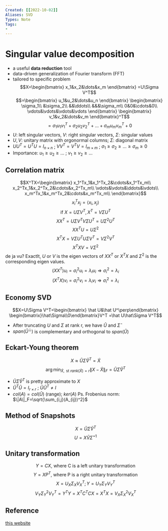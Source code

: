 ```yaml
---
Created: [[2022-10-02]]
Aliases: SVD
Types: Note
Tags: 
- 
---
```

# Singular value decomposition
- a useful **data reduction** tool
- data-driven generalization of Fourier transform (FFT)
- tailored to specific problem
$$X=\begin{bmatrix}
x_1&x_2&\dots&x_m
\end{bmatrix}
=U\Sigma V^T$$
$$=\begin{bmatrix}
u_1&u_2&\dots&u_n
\end{bmatrix}
\begin{bmatrix}
\sigma_1\\
&\sigma_2\\
&&\ddots\\
&&&\sigma_m\\
0&0&\cdots&0\\
\vdots&\vdots&\vdots&\vdots
\end{bmatrix}
\begin{bmatrix}
v_1&v_2&\dots&v_m
\end{bmatrix}^T$$
$$=\sigma_1u_1v_1^T+\sigma_2u_2v_2^T+\dots+\sigma_mu_mv_m^T+0$$
- $U$: left singular vectors, $V$: right singular vectors, $\Sigma$: singular values
- $U,V$: unitary matrix with orgonormal columns; $\Sigma$: diagonal matrix
- $UU^T=U^TU=I_{n\times n}$ ; $VV^T=V^TV=I_{m\times m}$ ; $\sigma_1\geq\sigma_2\geq\dots\geq\sigma_m\geq0$
- Importance: $u_1\geq u_2\geq\dots$ ; $v_1\geq v_2\geq\dots$

## Correlation matrix
$$X^TX=\begin{bmatrix}
x_1^Tx_1&x_1^Tx_2&\cdots&x_1^Tx_m\\
x_2^Tx_1&x_2^Tx_2&\cdots&x_2^Tx_m\\
\vdots&\vdots&\ddots&\vdots\\
x_m^Tx_1&x_m^Tx_2&\cdots&x_m^Tx_m\\
\end{bmatrix}$$
$$x_i^Tx_j=\langle x_i,x_j\rangle$$
$$\text{if }X=U\Sigma V^T,X^T=V\Sigma U^T$$
$$XX^T=U\Sigma V^TV\Sigma U^T=U\Sigma^2U^T$$
$$XX^TU=U\Sigma^2$$
$$X^TX=V\Sigma U^TU\Sigma V^T=V\Sigma^2V^T$$
$$X^TXV=V\Sigma^2$$
de ja vu? Exactlt, $U$ or $V$ is the eigen vectors of $XX^T$ or $X^TX$ and $\Sigma^2$ is the corresponding eigen values. 
$$(XX^T)u_i=\sigma_i^2u_i=\lambda_iu_i\Rightarrow\sigma_i^2=\lambda_i$$
$$(X^TX)v_i=\sigma_i^2v_i=\lambda_iv_i\Rightarrow\sigma_i^2=\lambda_i$$

## Economy SVD
$$X=U\Sigma V^T=\begin{bmatrix}
\hat U&\hat U^\perp\end{bmatrix}
\begin{bmatrix}\hat\Sigma\\0\end{bmatrix}V^T
=\hat U\hat\Sigma V^T$$
- After truncating $U$ and $\Sigma$ at rank r, we have $\hat U$ and $\hat \Sigma$
- $span(\hat U^\perp)$ is complementary and orthogonal to $span(\hat U)$

## Eckart-Young theorem
$$X\approx \tilde U\tilde \Sigma \tilde V^T=\tilde X$$
$$\arg\min_{\tilde X,\text{ st } rank(\tilde X)=r}\|X-\tilde X\|_F=\tilde U\tilde \Sigma \tilde V^T$$
- $\tilde U\tilde \Sigma\tilde V^T$ is pretty approximate to $X$
- $\tilde U^T\tilde U=I_{r\times r}$ ;  $\tilde U\tilde U^T\neq I$
- $col(A)=col(\tilde U)$ (range); $ker(A)$
Ps. Frobenius norm: $\|A\|_F=\sqrt{\sum_{i,j}(A_{ij})^2}$

## Method of Snapshots
$$X=\tilde U\tilde\Sigma \tilde V^T$$
$$U=X\tilde V\tilde\Sigma^{-1}$$

## Unitary transformation
$$Y=CX\text{, where C is a left unitary transformation}$$
$$Y=XP^T\text{, where P is a right unitary transformation}$$
$$X=U_X\Sigma_XV_X^T; Y=U_Y\Sigma_YV_Y^T$$
$$V_Y\Sigma_Y^2V_Y^T=Y^TY=X^TC^TCX=X^TX=V_X\Sigma_X^2V_X^T$$


## Reference
[this website](https://www.youtube.com/playlist?list=PLMrJAkhIeNNRpsRhXTMt8uJdIGz9-X_1-)

